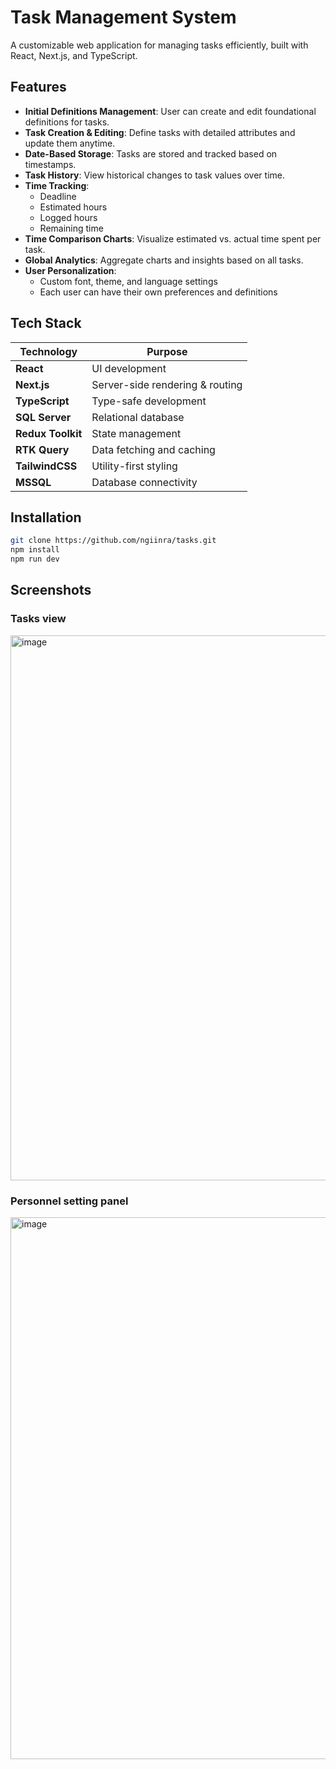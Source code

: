 # Task Management System

A customizable web application for managing tasks efficiently, built with React, Next.js, and TypeScript.

## Features

- **Initial Definitions Management**: User can create and edit foundational definitions for tasks.
- **Task Creation & Editing**: Define tasks with detailed attributes and update them anytime.
- **Date-Based Storage**: Tasks are stored and tracked based on timestamps.
- **Task History**: View historical changes to task values over time.
- **Time Tracking**:
  - Deadline
  - Estimated hours
  - Logged hours
  - Remaining time
- **Time Comparison Charts**: Visualize estimated vs. actual time spent per task.
- **Global Analytics**: Aggregate charts and insights based on all tasks.
- **User Personalization**:
  - Custom font, theme, and language settings
  - Each user can have their own preferences and definitions

## Tech Stack

| Technology        | Purpose                                      |
|-------------------|----------------------------------------------|
| **React**         | UI development                               |
| **Next.js**       | Server-side rendering & routing              |
| **TypeScript**    | Type-safe development                        |
| **SQL Server**    | Relational database                          |
| **Redux Toolkit** | State management                             |
| **RTK Query**     | Data fetching and caching                    |
| **TailwindCSS**   | Utility-first styling                        |
| **MSSQL**         | Database connectivity                        |

## Installation

```bash
git clone https://github.com/ngiinra/tasks.git
npm install
npm run dev
```

## Screenshots
### Tasks view
<img width="1712" height="872" alt="image" src="https://github.com/user-attachments/assets/54c9d94d-be91-4027-94f1-7d7cf2c2428e" />

### Personnel setting panel
<img width="1716" height="867" alt="image" src="https://github.com/user-attachments/assets/6176a8cc-ae6c-4f01-aaa3-92d372ed9505" />

